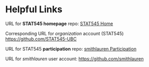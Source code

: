 # Helpful Links

URL for __STAT545 homepage__ repo:
[STAT545 Home](https://github.com/STAT545-UBC/STAT545-home)

Corresponding URL for _organization_ account (STAT545)
https://github.com/STAT545-UBC

URL for STAT545 __participation__ repo:
[smithlauren Participation](https://github.com/smithlauren/STAT545-participation)

URL for _smithlauren_ user account:
https://github.com/smithlauren
